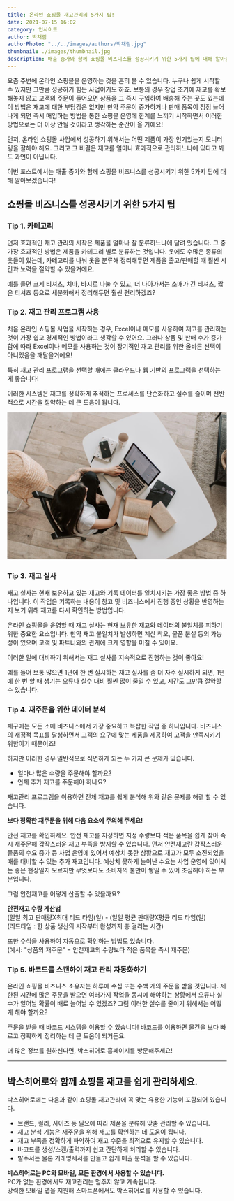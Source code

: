 ```yaml
---
title: 온라인 쇼핑몰 재고관리의 5가지 팁!
date: 2021-07-15 16:02
category: 인사이트
author: 박채림
authorPhoto: "../../images/authors/박채림.jpg"
thumbnail: ./images/thumbnail.jpg
description: 매출 증가와 함께 쇼핑몰 비즈니스를 성공시키기 위한 5가지 팁에 대해 알아볼까요?
---
```


요즘 주변에 온라인 쇼핑몰을 운영하는 것을 흔히 볼 수 있습니다. 누구나 쉽게 시작할 수 있지만 그만큼 성공하기 힘든 사업이기도 하죠. 보통의 경우 창업 초기에 재고를 확보해놓지 않고 고객의 주문이 들어오면 상품을 그 즉시 구입하여 배송해 주는 곳도 있는데 이 방법은 재고에 대한 부담감은 없지만 만약 주문이 증가하거나 판매 품목이 점점 늘어나게 되면 즉시 매입하는 방법을 통한 쇼핑몰 운영에 한계를 느끼기 시작하면서 이러한 방법으로는 더 이상 안될 것이라고 생각하는 순간이 올 거에요!

먼저, 온라인 쇼핑몰 사업에서 성공하기 위해서는 어떤 제품이 가장 인기있는지 모니터링을 잘해야 해요. 그리고 그 비결은 재고를 얼마나 효과적으로 관리하느냐에 있다고 봐도 과언이 아닙니다.

이번 포스트에서는 매출 증가와 함께 쇼핑몰 비즈니스를 성공시키기 위한 5가지 팁에 대해 알아보겠습니다!

## 쇼핑몰 비즈니스를 성공시키기 위한 5가지 팁

### Tip 1. 카테고리

먼저 효과적인 재고 관리의 시작은 제품을 얼마나 잘 분류하느냐에 달려 있습니다. 그 중 가장 효과적인 방법은 제품을 카테고리 별로 분류하는 것입니다. 옷에도 수많은 종류의 옷들이 있는데, 카테고리를 나눠 옷을 분류해 정리해두면 제품을 출고/판매할 때 훨씬 시간과 노력을 절약할 수 있을거에요.

예를 들면 크게 티셔츠, 치마, 바지로 나눌 수 있고, 더 나아가서는 소매가 긴 티셔츠, 짧은 티셔츠 등으로 세분화해서 정리해두면 훨씬 편리하겠죠?

### Tip 2. 재고 관리 프로그램 사용

처음 온라인 쇼핑몰 사업을 시작하는 경우, Excel이나 메모를 사용하여 재고를 관리하는 것이 가장 쉽고 경제적인 방법이라고 생각할 수 있어요. 그러나 상품 및 판매 수가 증가함에 따라 Excel이나 메모를 사용하는 것이 장기적인 재고 관리를 위한 올바른 선택이 아니었음을 깨달을거에요!

특히 재고 관리 프로그램을 선택할 때에는 클라우드나 웹 기반의 프로그램을 선택하는 게 좋습니다!

이러한 시스템은 재고를 정확하게 추적하는 프로세스를 단순화하고 실수를 줄이며 전반적으로 시간을 절약하는 데 큰 도움이 됩니다.

![인터넷만 있으면 할 수 있는 재고 관리](./images/1.jpg)

### Tip 3. 재고 실사

재고 실사는 현재 보유하고 있는 재고와 기록 데이터를 일치시키는 가장 좋은 방법 중 하나입니다. 이 작업은 기록하는 내용이 창고 및 비즈니스에서 진행 중인 상황을 반영하는지 보기 위해 재고를 다시 확인하는 방법입니다.

온라인 쇼핑몰을 운영할 때 재고 실사는 현재 보유한 재고와 데이터의 불일치를 피하기 위한 중요한 요소입니다. 만약 재고 불일치가 발생하면 계산 착오, 물품 분실 등의 가능성이 있으며 고객 및 파트너와의 관게에 크게 영향을 미칠 수 있어요.

이러한 일에 대비하기 위해서는 재고 실사를 지속적으로 진행하는 것이 좋아요!

예를 들어 보통 많으면 1년에 한 번 실시하는 재고 실사를 좀 더 자주 실시하게 되면, 1년에 한 번 할 때 생기는 오류나 실수 대비 훨씬 많이 줄일 수 있고, 시간도 그만큼 절약할 수 있습니다.

### Tip 4. 재주문을 위한 데이터 분석

재구매는 모든 소매 비즈니스에서 가장 중요하고 복잡한 작업 중 하나입니다. 비즈니스의 재정적 목표를 달성하면서 고객의 요구에 맞는 제품을 제공하여 고객을 만족시키기 위함이기 때문이죠!

하지만 이러한 경우 일반적으로 직면하게 되는 두 가지 큰 문제가 있습니다.

- 얼마나 많은 수량을 주문해야 할까요?
- 언제 추가 재고를 주문해야 하나요?

재고관리 프로그램을 이용하면 전체 재고를 쉽게 분석해 위와 같은 문제를 해결 할 수 있습니다.

**보다 정확한 재주문을 위해 다음 요소에 주의해 주세요!**

안전 재고를 확인하세요. 안전 재고를 지정하면 지정 수량보다 적은 품목을 쉽게 찾아 즉시 재주문해 갑작스러운 재고 부족을 방지할 수 있습니다. 먼저 안전재고란 갑작스러운 물품의 수요 증가 등 사업 운영에 있어서 예상치 못한 상황으로 재고가 모두 소진되었을 때를 대비할 수 있는 추가 재고입니다. 예상치 못하게 늘어난 수요는 사업 운영에 있어서는 좋은 현상일지 모르지만 무엇보다도 소비자의 불만이 쌓일 수 있어 조심해야 하는 부분입니다.

그럼 안전재고를 어떻게 산출할 수 있을까요?

<tip-box>

**안전재고 수량 계산법**<br/>
(일일 최고 판매량X최대 리드 타임(일) - (일일 평균 판매량X평균 리드 타임(일)<br/>
<gray-text>(리드타임 : 한 상품 생산의 시작부터 완성까지 총 걸리는 시간)</gray-text>

</tip-box>

또한 수식을 사용하여 자동으로 확인하는 방법도 있습니다.<br/>
<gray-text>(예시: "상품의 재주문" = 안전재고의 수량보다 적은 품목을 즉시 재주문)</gray-text>

### Tip 5. 바코드를 스캔하여 재고 관리 자동화하기

온라인 쇼핑몰 비즈니스 소유자는 하루에 수십 또는 수백 개의 주문을 받을 것입니다. 제한된 시간에 많은 주문을 받으면 여러가지 작업을 동시에 해야하는 상황에서 오류나 실수가 일어날 확률이 배로 늘어날 수 있겠죠? 그럼 이러한 실수를 줄이기 위해서는 어떻게 해야 할까요?

주문을 받을 때 바코드 시스템을 이용할 수 있습니다! 바코드를 이용하면 물건을 보다 빠르고 정확하게 정리하는 데 큰 도움이 되거든요.

더 많은 정보를 원하신다면, 박스히어로 홈페이지를 방문해주세요!

---

## 박스히어로와 함께 쇼핑몰 재고를 쉽게 관리하세요.

박스히어로에는 다음과 같이 쇼핑몰 재고관리에 꼭 맞는 유용한 기능이 포함되어 있습니다.

- 브랜드, 컬러, 사이즈 등 필요에 따라 제품을 분류해 맞춤 관리할 수 있습니다.
- 재고 분석 기능은 재주문을 위해 재고를 확인하는 데 도움이 됩니다.
- 재고 부족을 정확하게 파악하여 재고 수준을 최적으로 유지할 수 있습니다.
- 바코드를 생성/스캔/출력까지 쉽고 간단하게 처리할 수 있습니다.
- 발주서는 물론 거래명세서를 만들고 쉽게 매출 분석을 할 수 있습니다.

<tip-box>

**박스히어로는 PC와 모바일, 모든 환경에서 사용할 수 있습니다.**<br/>
PC가 없는 환경에서도 재고관리는 멈추지 않고 계속됩니다.<br/>
강력한 모바일 앱을 지원해 스마트폰에서도 박스히어로를 사용할 수 있습니다.

</tip-box>
